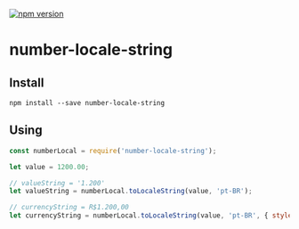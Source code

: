 [![npm version](https://d25lcipzij17d.cloudfront.net/badge.svg?id=js&type=6&v=0.4.0)](https://badge.fury.io/js/number-locale-string)


# number-locale-string

## Install

`npm install --save number-locale-string`


## Using

```javascript
const numberLocal = require('number-locale-string');

let value = 1200.00;

// valueString = '1.200'
let valueString = numberLocal.toLocaleString(value, 'pt-BR');

// currencyString = R$1.200,00
let currencyString = numberLocal.toLocaleString(value, 'pt-BR', { style: 'currency', currency: 'brl' });
```
